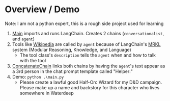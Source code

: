# Overview / Demo
Note: I am not a python expert, this is a rough side project used for learning

1. [Main](./main.py) imports and runs LangChain. Creates 2 chains (`conversationalist`, and `agent`)
2. Tools like [Wikipedia](./tools/Wikipedia.py) are called by `agent` because of LangChain's [MRKL](https://github.com/langchain-ai/langchain/blob/master/libs/langchain/langchain/agents/mrkl/prompt.py) system (Modular Reasoning, Knowledge, and Language)
    - The tool class's `description` tells the `agent` when and how to talk with the tool
3. [ConcatenateChain](./modules/chain_concatenate.py) links both chains by having the `agent`'s text appear as a 3rd person in the chat prompt template called "Helper:"
4. Demo: `python .\main.py`
   - Please create a lawful good Half-Orc Wizard for my D&D campaign. Please make up a name and backstory for this character who lives somewhere in Waterdeep

